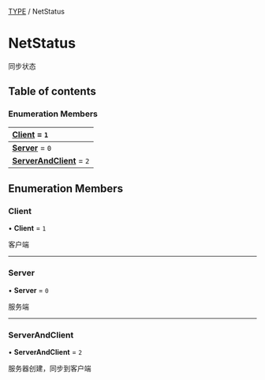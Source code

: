[TYPE](../groups/Core.TYPE.md) / NetStatus

# NetStatus <Badge type="tip" text="Enumeration" /> <Score text="NetStatus" />

<span class="content-big">

同步状态

</span>

## Table of contents

### Enumeration Members <Score text="Enumeration" /> 
| **[Client](mw.NetStatus.md#client)** = ``1``  |
| :----- |
| **[Server](mw.NetStatus.md#server)** = ``0`` |
| **[ServerAndClient](mw.NetStatus.md#serverandclient)** = ``2`` |

## Enumeration Members

### Client <Score text="Client" /> 

• **Client** = ``1``

客户端

___

### Server <Score text="Server" /> 

• **Server** = ``0``

服务端

___

### ServerAndClient <Score text="ServerAndClient" /> 

• **ServerAndClient** = ``2``

服务器创建，同步到客户端
